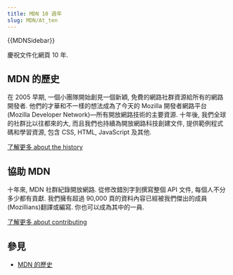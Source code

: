 ```yaml
---
title: MDN 10 週年
slug: MDN/At_ten
---
```


{{MDNSidebar}}

慶祝文件化網頁 10 年.

## MDN 的歷史

在 2005 早期, 一個小團隊開始創見一個新穎, 免費的網路社群資源給所有的網路開發者. 他們的才華和不一樣的想法成為了今天的 Mozilla 開發者網路平台(Mozilla Developer Network)—所有開放網路技術的主要資源. 十年後, 我們全球的社群比以往都來的大, 而且我們也持續為開放網路科技創建文件, 提供範例程式碼和學習資源, 包含 CSS, HTML, JavaScript 及其他.

[了解更多 about the history](/zh-TW/docs/MDN_at_ten/History_of_MDN)

## 協助 MDN

十年來, MDN 社群紀錄開放網路. 從修改錯別字到撰寫整個 API 文件, 每個人不分多少都有貢獻. 我們擁有超過 90,000 頁的資料內容已經被我們傑出的成員(Mozillians)翻譯或編寫. 你也可以成為其中的一員.

[了解更多 about contributing](/zh-TW/docs/MDN_at_ten/Contributing_to_MDN)

## 參見

- [MDN 的歷史](/zh-TW/docs/MDN/At_ten/History_of_MDN)
